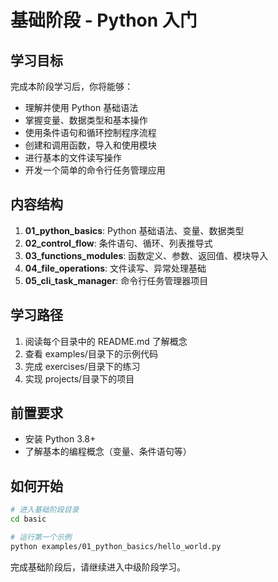# 基础阶段 - Python 入门

## 学习目标

完成本阶段学习后，你将能够：

- 理解并使用 Python 基础语法
- 掌握变量、数据类型和基本操作
- 使用条件语句和循环控制程序流程
- 创建和调用函数，导入和使用模块
- 进行基本的文件读写操作
- 开发一个简单的命令行任务管理应用

## 内容结构

1. **01_python_basics**: Python 基础语法、变量、数据类型
2. **02_control_flow**: 条件语句、循环、列表推导式
3. **03_functions_modules**: 函数定义、参数、返回值、模块导入
4. **04_file_operations**: 文件读写、异常处理基础
5. **05_cli_task_manager**: 命令行任务管理器项目

## 学习路径

1. 阅读每个目录中的 README.md 了解概念
2. 查看 examples/目录下的示例代码
3. 完成 exercises/目录下的练习
4. 实现 projects/目录下的项目

## 前置要求

- 安装 Python 3.8+
- 了解基本的编程概念（变量、条件语句等）

## 如何开始

```bash
# 进入基础阶段目录
cd basic

# 运行第一个示例
python examples/01_python_basics/hello_world.py
```

完成基础阶段后，请继续进入中级阶段学习。
